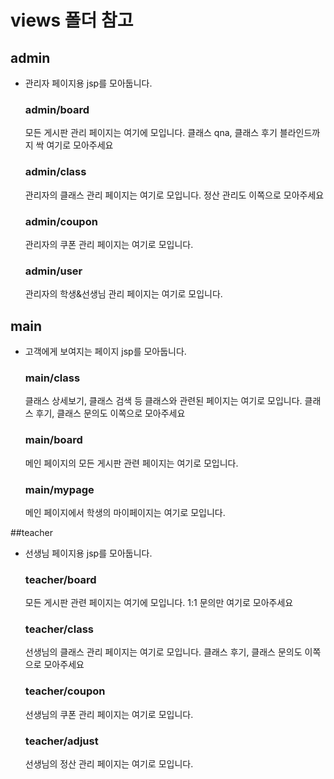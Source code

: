 # views 폴더 참고

## admin
* 관리자 페이지용 jsp를 모아둡니다.

	### admin/board
	모든 게시판 관리 페이지는 여기에 모입니다.
	클래스 qna, 클래스 후기 블라인드까지 싹 여기로 모아주세요
	
	### admin/class
	관리자의 클래스 관리 페이지는 여기로 모입니다.
	정산 관리도 이쪽으로 모아주세요
	
	### admin/coupon
	관리자의 쿠폰 관리 페이지는 여기로 모입니다.
	
	### admin/user
	관리자의 학생&선생님 관리 페이지는 여기로 모입니다.

## main
* 고객에게 보여지는 페이지 jsp를 모아둡니다.

	### main/class
	클래스 상세보기, 클래스 검색 등 클래스와 관련된 페이지는 여기로 모입니다.
	클래스 후기, 클래스 문의도 이쪽으로 모아주세요
	
	### main/board
	메인 페이지의 모든 게시판 관련 페이지는 여기로 모입니다.
	
	### main/mypage
	메인 페이지에서 학생의 마이페이지는 여기로 모입니다.

##teacher
* 선생님 페이지용 jsp를 모아둡니다.

	### teacher/board
	모든 게시판 관련 페이지는 여기에 모입니다.
	1:1 문의만 여기로 모아주세요
	
	### teacher/class
	선생님의 클래스 관리 페이지는 여기로 모입니다.
	클래스 후기, 클래스 문의도 이쪽으로 모아주세요
	
	### teacher/coupon
	선생님의 쿠폰 관리 페이지는 여기로 모입니다.
	
	### teacher/adjust
	선생님의 정산 관리 페이지는 여기로 모입니다.

	